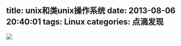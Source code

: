 title: unix和类unix操作系统
date: 2013-08-06 20:40:01
tags: Linux
categories: 点滴发现
---

![](http://voidking.qiniudn.com/@/imgs/linux/unix和类unix操作系统.jpg)
